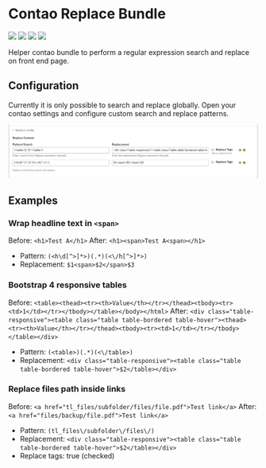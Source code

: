 # Contao Replace Bundle

![](https://img.shields.io/packagist/v/heimrichhannot/contao-replace-bundle.svg)
![](https://img.shields.io/packagist/dt/heimrichhannot/contao-replace-bundle.svg)
[![](https://img.shields.io/travis/heimrichhannot/contao-replace-bundle/master.svg)](https://travis-ci.org/heimrichhannot/contao-replace-bundle/)
[![](https://img.shields.io/coveralls/heimrichhannot/contao-replace-bundle/master.svg)](https://coveralls.io/github/heimrichhannot/contao-replace-bundle)

Helper contao bundle to perform a regular expression search and replace on front end page.

## Configuration

Currently it is only possible to search and replace globally. Open your contao settings and configure custom search and replace patterns.

![Contao settings](src/Resources/doc/replace-settings.png)

## Examples

### Wrap headline text in `<span>`

Before: `<h1>Test A</h1>` 
After: `<h1><span>Test A<span></h1>`

- Pattern: `(<h\d[^>]*>)(.*)(<\/h[^>]*>)`
- Replacement: `$1<span>$2</span>$3`

### Bootstrap 4 responsive tables

Before: `<table><thead><tr><th>Value</th></tr></thead><tbody><tr><td>1</td></tr></tbody></table></body></html>` 
After: `<div class="table-responsive"><table class="table table-bordered table-hover"><thead><tr><th>Value</th></tr></thead><tbody><tr><td>1</td></tr></tbody></table></div>`

- Pattern: `(<table>)(.*)(<\/table>)`
- Replacement: `<div class="table-responsive"><table class="table table-bordered table-hover">$2</table></div>`

### Replace files path inside links

Before: `<a href="tl_files/subfolder/files/file.pdf">Test link</a>` 
After: `<a href="files/backup/file.pdf">Test link</a>`

- Pattern: `(tl_files\/subfolder\/files\/)`
- Replacement: `<div class="table-responsive"><table class="table table-bordered table-hover">$2</table></div>`
- Replace tags: true (checked)